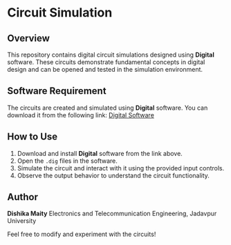 # Circuit Simulation

## Overview
This repository contains digital circuit simulations designed using **Digital** software. These circuits demonstrate fundamental concepts in digital design and can be opened and tested in the simulation environment.

## Software Requirement
The circuits are created and simulated using **Digital** software. You can download it from the following link:
[Digital Software](https://github.com/hneemann/Digital)

## How to Use
1. Download and install **Digital** software from the link above.
2. Open the `.dig` files in the software.
3. Simulate the circuit and interact with it using the provided input controls.
4. Observe the output behavior to understand the circuit functionality.

## Author
**Dishika Maity**
Electronics and Telecommunication Engineering, Jadavpur University

Feel free to modify and experiment with the circuits!

